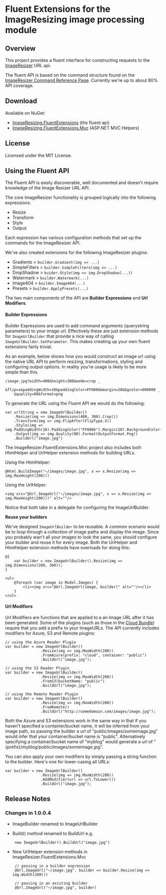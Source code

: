 # Fluent Extensions for the ImageResizing image processing module

## Overview

This project provides a fluent interface for constructing requests to the [ImageResizer](http://imageresizing.net) URL api.

The fluent API is based on the command structure found on the [ImageResizer Command Reference Page](http://imageresizing.net/docs/reference). Currently we're up to about 80% API coverage.

## Download

Available on NuGet:

- [ImageResizing.FluentExtensions](http://nuget.org/packages/ImageResizer.FluentExtensions) (the fluent api)
- [ImageResizing.FluentExtensions.Mvc](http://nuget.org/packages/ImageResizer.FluentExtensions.Mvc) (ASP.NET MVC Helpers)

## License

Licensed under the MIT License.

## Using the Fluent API

The Fluent API is easily discoverable, well documented and doesn't require knowledge of the Image Resizer URL API.

The core ImageResizer functionality is grouped logically into the following expressions:

- Resize
- Transform
- Style
- Output

Each expression has various configuration methods that set up the commands for the ImageResizer API. 

We've also created extensions for the following ImageResizer plugins:

- Gradients > `builder.Gradient(img => ...)`
- SimpleFilters > `builder.SimpleFilters(img => ...)`
- DropShadow > `buider.Style(img => img.DropShadow(...))`
- Watermark > `builder.Watermark(...)`
- Image404 > `builder.Image404(...)`
- Presets > `builder.ApplyPresets(...)`

The two main components of the API are **Builder Expressions** and **Url Modifiers**. 

#### Builder Expressions

Builder Expressions are used to add command arguments (querystring parameters) to your image url. Effectively these are just extension methods for `ImageUrlBuilder` that provide a nice way of calling `ImageUrlBuilder.SetParameter`. This makes creating up your own fluent extensions fairly trivial.

As an example, below shows how you would construct an image url using the native URL API to perform resizing, transformations, styling and configuring output options. In reality you're usage is likely to be more simple than this.

	/image.jpg?width=400&height=300&mode=crop _
		&flip=x&paddingWidth=10&paddingColor=FF0066&margin=20&bgcolor=000000 _
		&quality=90&format=png

To generate the URL using the Fluent API we would do the following:

    var urlString = new ImageUrlBuilder()
        .Resize(img => img.Dimensions(400, 300).Crop())
        .Transform(img => img.FlipAfter(FlipType.X))
        .Style(img => img.PaddingWidth(10).PaddingColor("FF0066").Margin(20).BackgroundColor("000000"))
        .Output(img => img.Quality(90).Format(OutputFormat.Png))
		.BuildUrl("image.jpg")

The ImageResizer.FluentExtensions.Mvc project also includes both HtmlHelper and UrlHelper extension methods for building URLs.

Using the HtmlHelper:

	@Html.BuildImage("~/images/image.jpg", x => x.Resize(img => img.MaxHeight(200)))

Using the UrlHelper:

	<img src="@Url.ImageUrl("~/images/image.jpg", x => x.Resize(img => img.MaxHeight(200)))" alt=""/>

Notice that both take in a delegate for configuring the ImageUrlBuilder.

**Reuse your builders**

We've designed `ImageUrlBuilder` to be reusable. A common scenario would be to loop through a collection of image paths and display the image. Since you probably wan't all your images to look the same, you should configure your builder and reuse it for every image. Both the UrlHelper and HtmlHelper extension methods have overloads for doing this:

	@{
		var builder = new ImageUrlBuilder().Resize(img => img.Dimensions(200, 300));
	}
	
	<ul>
		@foreach (var image in Model.Images) {
			<li><img src="@Url.ImageUrl(image, builder)" alt=""/></li>
		}
	</ul>

#### Url Modifiers

Url Modifiers are functions that are applied to a an Image URL after it has been generated. Some of the plugins (such as those in the [Cloud Bundle](http://imageresizing.net/plugins/bundles/3)) require that you add a prefix to your ImageURLs. The API currently includes modifiers for Azure, S3 and Remote plugins:

	// using the Azure Reader Plugin
	var builder = new ImageUrlBuilder()
					.Resize(img => img.MaxWidth(200))
					.FromAzure(prefix: "cloud", container: "public")
					.BuildUrl("image.jpg");

	// using the S3 Reader Plugin
	var builder = new ImageUrlBuilder()
					.Resize(img => img.MaxWidth(200))
					.FromS3(bucketName: "public")
					.BuildUrl("image.jpg");
					
	// using the Remote Reader Plugin
	var builder = new ImageUrlBuilder()
					.Resize(img => img.MaxWidth(200))
					.FromRemote()
					.BuildUrl("http://somedomain.com/images/image.jpg");

Both the Azure and S3 extensions work in the same way in that if you haven't specified a container/bucket name, it will be inferred from your image path, so passing the builder a url of "public/images/someimage.jpg" would infer that your container/bucket name is "public". Alternatively specifying a container/bucket name of "myblog" would generate a url of "{prefix}/myblog/public/images/someimage.jpg".

You can also apply your own modifiers by simply passing a string function to the builder. Here's one for lower-casing all URLs:

	var builder = new ImageUrlBuilder()
					.Resize(img => img.MaxWidth(200))
					.AddModifier(url => url.ToLower())
					.BuildUrl("image.jpg");

## Release Notes

### Changes in 1.0.0.4

 - ImageBuilder renamed to ImageUrlBuilder
 - Build() method renamed to BuildUrl e.g.

	 	new ImageUrlBuilder().BuildUrl("image.jpg")

 - New UrlHelper extension methods in ImageResizer.FluentExtensions.Mvc
	
		// passing in a builder expression
		@Url.ImageUrl("~/image.jpg", builder => builder.Resize(img => img.Width(200)))  

		// passing in an existing builder
		@Url.ImageUrl("~/image.jpg", builder) 

